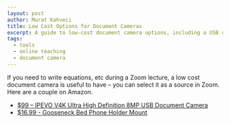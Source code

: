```yaml
---
layout: post
author: Murat Kahveci
title: Low Cost Options for Document Cameras
excerpt: A guide to low-cost document camera options, including a USB camera and a phone mount for online teaching.
tags:
  - tools
  - online teaching
  - document camera
---
```


If you need to write equations, etc during a Zoom lecture, a low cost document camera is useful to have – you can select it as a source in Zoom. Here are a couple on Amazon.

* [$99 – IPEVO V4K Ultra High Definition 8MP USB Document Camera](https://www.amazon.com/IPEVO-Definition-Document-Camera-5-880-4-01-00/dp/B079DLTG9F/ref=sr_1_3?keywords=document+camera&qid=1584109725&sr=8-3)
* [$16.99 - Gooseneck Bed Phone Holder Mount](https://www.amazon.com/Gooseneck-Bed-Phone-Holder-Mount/dp/B07S9JXQP2/ref=sr_1_1?keywords=document+camera+phone+hold&qid=1584108860&sr=8-1)